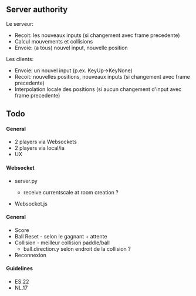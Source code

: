## Server authority
Le serveur:
- Recoit: les nouveaux inputs (si changement avec frame precedente)
- Calcul mouvements et collisions
- Envoie: (a tous) nouvel input, nouvelle position
  
Les clients:
- Envoie: un nouvel input (p.ex. KeyUp->KeyNone)
- Recoit: nouvelles positions, nouveaux inputs (si changement avec frame precedente)
- Interpolation locale des positions (si aucun changement d'input avec frame precedente)

## Todo
#### General
* 2 players via Websockets
* 2 players via local/ia
* UX 

#### Websocket
- server.py 
	- receive currentscale at room creation ?

- Websocket.js 

#### General
- Score
- Ball Reset - selon le gagnant + attente
- Collision - meilleur collision paddle/ball
  - ball.direction.y selon endroit de la collision ?
- Reconnexion

#### Guidelines
- ES.22
- NL.17
